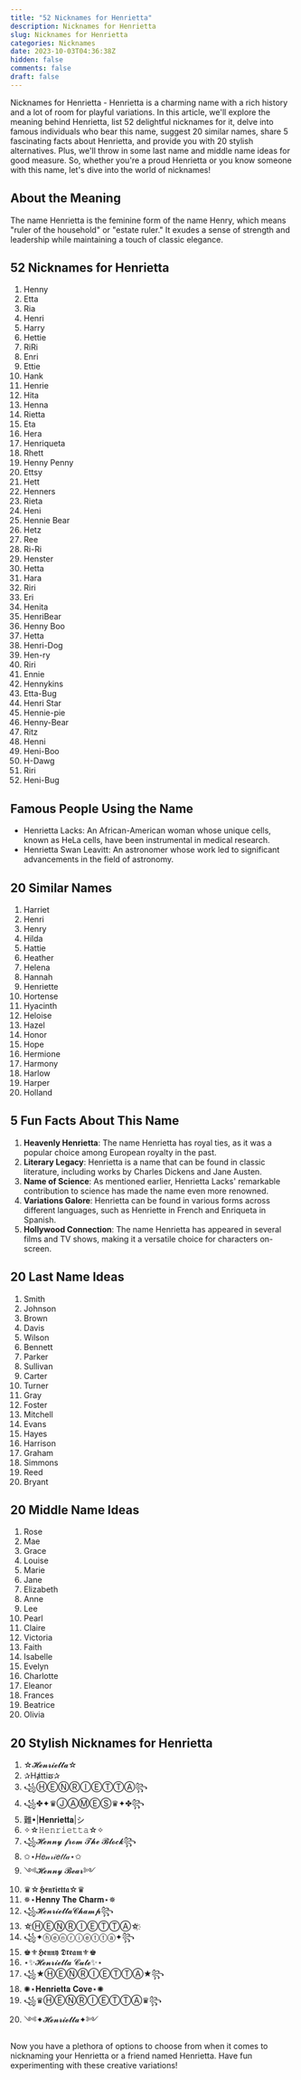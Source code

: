 ```yaml
---
title: "52 Nicknames for Henrietta"
description: Nicknames for Henrietta
slug: Nicknames for Henrietta
categories: Nicknames
date: 2023-10-03T04:36:38Z
hidden: false
comments: false
draft: false
---
```


Nicknames for Henrietta - Henrietta is a charming name with a rich history and a lot of room for playful variations. In this article, we'll explore the meaning behind Henrietta, list 52 delightful nicknames for it, delve into famous individuals who bear this name, suggest 20 similar names, share 5 fascinating facts about Henrietta, and provide you with 20 stylish alternatives. Plus, we'll throw in some last name and middle name ideas for good measure. So, whether you're a proud Henrietta or you know someone with this name, let's dive into the world of nicknames!

## About the Meaning

The name Henrietta is the feminine form of the name Henry, which means "ruler of the household" or "estate ruler." It exudes a sense of strength and leadership while maintaining a touch of classic elegance.

## 52 Nicknames for Henrietta

1. Henny
2. Etta
3. Ria
4. Henri
5. Harry
6. Hettie
7. RiRi
8. Enri
9. Ettie
10. Hank
11. Henrie
12. Hita
13. Henna
14. Rietta
15. Eta
16. Hera
17. Henriqueta
18. Rhett
19. Henny Penny
20. Ettsy
21. Hett
22. Henners
23. Rieta
24. Heni
25. Hennie Bear
26. Hetz
27. Ree
28. Ri-Ri
29. Henster
30. Hetta
31. Hara
32. Riri
33. Eri
34. Henita
35. HenriBear
36. Henny Boo
37. Hetta
38. Henri-Dog
39. Hen-ry
40. Riri
41. Ennie
42. Hennykins
43. Etta-Bug
44. Henri Star
45. Hennie-pie
46. Henny-Bear
47. Ritz
48. Henni
49. Heni-Boo
50. H-Dawg
51. Riri
52. Heni-Bug

## Famous People Using the Name

- Henrietta Lacks: An African-American woman whose unique cells, known as HeLa cells, have been instrumental in medical research.
- Henrietta Swan Leavitt: An astronomer whose work led to significant advancements in the field of astronomy.

## 20 Similar Names

1. Harriet
2. Henri
3. Henry
4. Hilda
5. Hattie
6. Heather
7. Helena
8. Hannah
9. Henriette
10. Hortense
11. Hyacinth
12. Heloise
13. Hazel
14. Honor
15. Hope
16. Hermione
17. Harmony
18. Harlow
19. Harper
20. Holland

## 5 Fun Facts About This Name

1. **Heavenly Henrietta**: The name Henrietta has royal ties, as it was a popular choice among European royalty in the past.
2. **Literary Legacy**: Henrietta is a name that can be found in classic literature, including works by Charles Dickens and Jane Austen.
3. **Name of Science**: As mentioned earlier, Henrietta Lacks' remarkable contribution to science has made the name even more renowned.
4. **Variations Galore**: Henrietta can be found in various forms across different languages, such as Henriette in French and Enriqueta in Spanish.
5. **Hollywood Connection**: The name Henrietta has appeared in several films and TV shows, making it a versatile choice for characters on-screen.

## 20 Last Name Ideas

1. Smith
2. Johnson
3. Brown
4. Davis
5. Wilson
6. Bennett
7. Parker
8. Sullivan
9. Carter
10. Turner
11. Gray
12. Foster
13. Mitchell
14. Evans
15. Hayes
16. Harrison
17. Graham
18. Simmons
19. Reed
20. Bryant

## 20 Middle Name Ideas

1. Rose
2. Mae
3. Grace
4. Louise
5. Marie
6. Jane
7. Elizabeth
8. Anne
9. Lee
10. Pearl
11. Claire
12. Victoria
13. Faith
14. Isabelle
15. Evelyn
16. Charlotte
17. Eleanor
18. Frances
19. Beatrice
20. Olivia

## 20 Stylish Nicknames for Henrietta

1. ☆𝓗𝓮𝓷𝓻𝓲𝓮𝓽𝓽𝓪☆
2. ✰Hⱥttiຮ✰
3. ꧁ⒽⒺⓃⓇⒾⒺⓉⓉⒶ꧂
4. ꧁✤✦♛ⒿⒶⓂⒺⓈ♛✦✤꧂
5. 難•|𝐇𝐞𝐧𝐫𝐢𝐞𝐭𝐭𝐚|シ︎
6. ✧☆𝙷𝚎𝚗𝚛𝚒𝚎𝚝𝚝𝚊☆✧
7. ꧁𝓗𝓮𝓷𝓷𝔂 𝓯𝓻𝓸𝓶 𝓣𝓱𝓮 𝓑𝓵𝓸𝓬𝓴꧂
8. ✩⋆𝐻𝑒𝓃𝓇𝒾𝑒𝓉𝓉𝒶⋆✩
9. ༺𝓗𝓮𝓷𝓷𝔂 𝓑𝓮𝓪𝓻༻
10. ♛☆𝕳𝖊𝖓𝖗𝖎𝖊𝖙𝖙𝖆☆♛
11. ✵⋆𝐇𝐞𝐧𝐧𝐲 𝐓𝐡𝐞 𝐂𝐡𝐚𝐫𝐦⋆✵
12. ꧁𝓗𝓮𝓷𝓻𝓲𝓮𝓽𝓽𝓪𝓒𝓱𝓪𝓶𝓹꧂
13. ☆҉ⒽⒺⓃⓇⒾⒺⓉⓉⒶ☆҉
14. ꧁✦ⓗⓔⓝⓡⓘⓔⓣⓣⓐ✦꧂
15. ♚⚜𝕳𝖊𝖓𝖓𝖞 𝕯𝖗𝖊𝖆𝖒⚜♚
16. ⋆✨𝓗𝓮𝓷𝓻𝓲𝓮𝓽𝓽𝓪 𝓒𝓾𝓽𝓮✨⋆
17. ꧁★ⒽⒺⓃⓇⒾⒺⓉⓉⒶ★꧂
18. ✺⋆𝐇𝐞𝐧𝐫𝐢𝐞𝐭𝐭𝐚 𝐂𝐨𝐯𝐞⋆✺
19. ꧁♛ⒽⒺⓃⓇⒾⒺⓉⓉⒶ♛꧂
20. ༺✦𝓗𝓮𝓷𝓻𝓲𝓮𝓽𝓽𝓪✦༻

Now you have a plethora of options to choose from when it comes to nicknaming your Henrietta or a friend named Henrietta. Have fun experimenting with these creative variations!